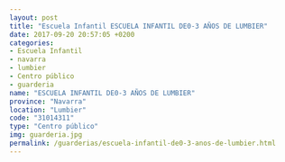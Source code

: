 ```yaml
---
layout: post
title: "Escuela Infantil ESCUELA INFANTIL DE0-3 AÑOS DE LUMBIER"
date: 2017-09-20 20:57:05 +0200
categories:
- Escuela Infantil
- navarra
- lumbier
- Centro público
- guarderia
name: "ESCUELA INFANTIL DE0-3 AÑOS DE LUMBIER"
province: "Navarra"
location: "Lumbier"
code: "31014311"
type: "Centro público"
img: guarderia.jpg
permalink: /guarderias/escuela-infantil-de0-3-anos-de-lumbier.html
---
```

